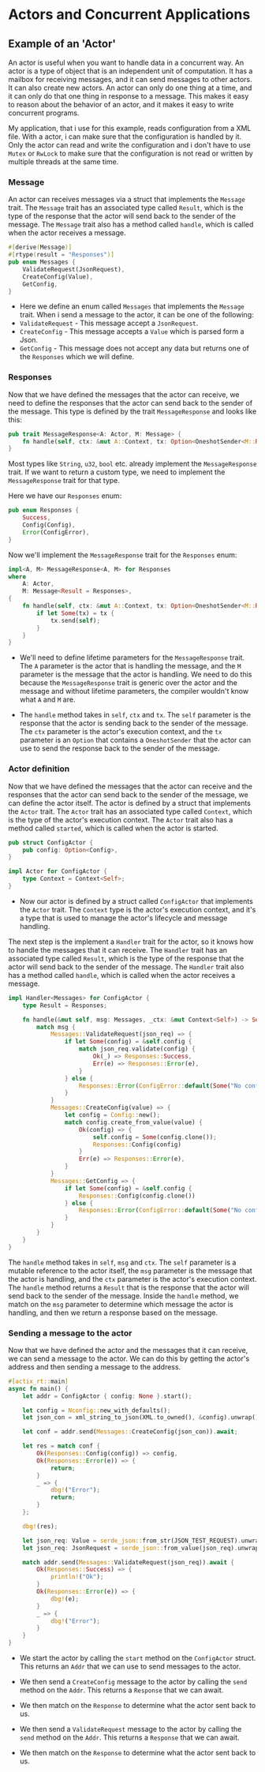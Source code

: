 # Actors and Concurrent Applications

## Example of an 'Actor'

An actor is useful when you want to handle data in a concurrent way. An actor is a type of object that is an independent unit of computation. It has a mailbox for receiving messages, and it can send messages to other actors. It can also create new actors. An actor can only do one thing at a time, and it can only do that one thing in response to a message. This makes it easy to reason about the behavior of an actor, and it makes it easy to write concurrent programs.

My application, that i use for this example, reads configuration from a XML file. With a actor, i can make sure that the configuration is handled by it. Only the actor can read and write the configuration and i don't have to use `Mutex` or `RwLock` to make sure that the configuration is not read or written by multiple threads at the same time.

### Message

An actor can receives messages via a struct that implements the `Message` trait. The `Message` trait has an associated type called `Result`, which is the type of the response that the actor will send back to the sender of the message. The `Message` trait also has a method called `handle`, which is called when the actor receives a message.

```rust
#[derive(Message)]
#[rtype(result = "Responses")]
pub enum Messages {
    ValidateRequest(JsonRequest),
    CreateConfig(Value),
    GetConfig,
}
```

- Here we define an enum called `Messages` that implements the `Message` trait. When i send a message to the actor, it can be one of the following:
- `ValidateRequest` - This message accept a `JsonRequest`.
- `CreateConfig` - This message accepts a `Value` which is parsed form a Json.
- `GetConfig` - This message does not accept any data but returns one of the `Responses` which we will define.

### Responses

Now that we have defined the messages that the actor can receive, we need to define the responses that the actor can send back to the sender of the message. This type is defined by the trait `MessageResponse` and looks like this:

```rust
pub trait MessageResponse<A: Actor, M: Message> {
    fn handle(self, ctx: &mut A::Context, tx: Option<OneshotSender<M::Result>>);
}
```

Most types like `String`, `u32`, `bool` etc. already implement the `MessageResponse` trait. If we want to return a custom type, we need to implement the `MessageResponse` trait for that type.

Here we have our `Responses` enum:

```rust
pub enum Responses {
    Success,
    Config(Config),
    Error(ConfigError),
}
```

Now we'll implement the `MessageResponse` trait for the `Responses` enum:

```rust
impl<A, M> MessageResponse<A, M> for Responses
where
    A: Actor,
    M: Message<Result = Responses>,
{
    fn handle(self, ctx: &mut A::Context, tx: Option<OneshotSender<M::Result>>) {
        if let Some(tx) = tx {
            tx.send(self);
        }
    }
}
```

- We'll need to define lifetime parameters for the `MessageResponse` trait. The `A` parameter is the actor that is handling the message, and the `M` parameter is the message that the actor is handling. We need to do this because the `MessageResponse` trait is generic over the actor and the message and without lifetime parameters, the compiler wouldn't know what `A` and `M` are.

- The `handle` method takes in `self`, `ctx` and `tx`. The `self` parameter is the response that the actor is sending back to the sender of the message. The `ctx` parameter is the actor's execution context, and the `tx` parameter is an `Option` that contains a `OneshotSender` that the actor can use to send the response back to the sender of the message.

### Actor definition

Now that we have defined the messages that the actor can receive and the responses that the actor can send back to the sender of the message, we can define the actor itself. The actor is defined by a struct that implements the `Actor` trait. The `Actor` trait has an associated type called `Context`, which is the type of the actor's execution context. The `Actor` trait also has a method called `started`, which is called when the actor is started.

```rust
pub struct ConfigActor {
    pub config: Option<Config>,
}

impl Actor for ConfigActor {
    type Context = Context<Self>;
}
```

- Now our actor is defined by a struct called `ConfigActor` that implements the `Actor` trait. The `Context` type is the actor's execution context, and it's a type that is used to manage the actor's lifecycle and message handling.

The next step is the implement a `Handler` trait for the actor, so it knows how to handle the messages that it can receive. The `Handler` trait has an associated type called `Result`, which is the type of the response that the actor will send back to the sender of the message. The `Handler` trait also has a method called `handle`, which is called when the actor receives a message.

```rust
impl Handler<Messages> for ConfigActor {
    type Result = Responses;

    fn handle(&mut self, msg: Messages, _ctx: &mut Context<Self>) -> Self::Result {
        match msg {
            Messages::ValidateRequest(json_req) => {
                if let Some(config) = &self.config {
                    match json_req.validate(config) {
                        Ok(_) => Responses::Success,
                        Err(e) => Responses::Error(e),
                    }
                } else {
                    Responses::Error(ConfigError::default(Some("No config found".to_string())))
                }
            }
            Messages::CreateConfig(value) => {
                let config = Config::new();
                match config.create_from_value(value) {
                    Ok(config) => {
                        self.config = Some(config.clone());
                        Responses::Config(config)
                    }
                    Err(e) => Responses::Error(e),
                }
            }
            Messages::GetConfig => {
                if let Some(config) = &self.config {
                    Responses::Config(config.clone())
                } else {
                    Responses::Error(ConfigError::default(Some("No config found".to_string())))
                }
            }
        }
    }
}
```

The `handle` method takes in `self`, `msg` and `ctx`. The `self` parameter is a mutable reference to the actor itself, the `msg` parameter is the message that the actor is handling, and the `ctx` parameter is the actor's execution context. The `handle` method returns a `Result` that is the response that the actor will send back to the sender of the message. Inside the `handle` method, we match on the `msg` parameter to determine which message the actor is handling, and then we return a response based on the message.

### Sending a message to the actor

Now that we have defined the actor and the messages that it can receive, we can send a message to the actor. We can do this by getting the actor's address and then sending a message to the address.

```rust
#[actix_rt::main]
async fn main() {
    let addr = ConfigActor { config: None }.start();

    let config = Nconfig::new_with_defaults();
    let json_con = xml_string_to_json(XML.to_owned(), &config).unwrap();

    let conf = addr.send(Messages::CreateConfig(json_con)).await;

    let res = match conf {
        Ok(Responses::Config(config)) => config,
        Ok(Responses::Error(e)) => {
            return;
        }
        _ => {
            dbg!("Error");
            return;
        }
    };

    dbg!(res);

    let json_req: Value = serde_json::from_str(JSON_TEST_REQUEST).unwrap();
    let json_req: JsonRequest = serde_json::from_value(json_req).unwrap();

    match addr.send(Messages::ValidateRequest(json_req)).await {
        Ok(Responses::Success) => {
            println!("Ok");
        }
        Ok(Responses::Error(e)) => {
            dbg!(e);
        }
        _ => {
            dbg!("Error");
        }
    }
}
```

- We start the actor by calling the `start` method on the `ConfigActor` struct. This returns an `Addr` that we can use to send messages to the actor.

- We then send a `CreateConfig` message to the actor by calling the `send` method on the `Addr`. This returns a `Response` that we can await.

- We then match on the `Response` to determine what the actor sent back to us.

- We then send a `ValidateRequest` message to the actor by calling the `send` method on the `Addr`. This returns a `Response` that we can await.

- We then match on the `Response` to determine what the actor sent back to us.

